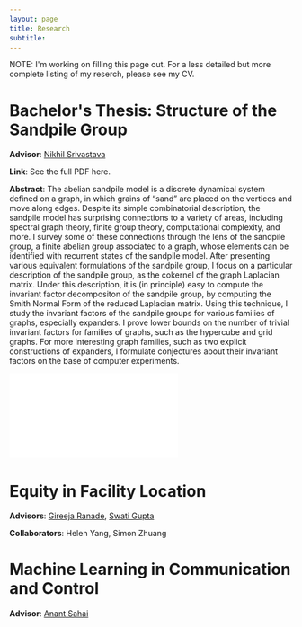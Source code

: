 ```yaml
---
layout: page
title: Research
subtitle: 
---
```


NOTE: I'm working on filling this page out. For a less detailed but more complete listing of my reserch, please see my CV. 

# Bachelor's Thesis: Structure of the Sandpile Group 

**Advisor**: [Nikhil Srivastava](https://math.berkeley.edu/~nikhil/)

**Link**: See the full PDF here. 

**Abstract**: The abelian sandpile model is a discrete dynamical system defined on a graph, in which grains of “sand” are placed on the vertices and move along edges. Despite its simple combinatorial description, the sandpile model has surprising connections to a variety of areas, including spectral graph theory, finite group theory, computational complexity, and more. I survey some of these connections through the lens of the sandpile group, a finite abelian group associated to a graph, whose elements can be identified with recurrent states of the sandpile model. After presenting various equivalent formulations of the sandpile group, I focus on a particular description of the sandpile group, as the cokernel of the graph Laplacian matrix. Under this description, it is (in principle) easy to compute the invariant factor decompositon of the sandpile group, by computing the Smith Normal Form of the reduced Laplacian matrix. Using this technique, I study the invariant factors of the sandpile groups for various families of graphs, especially expanders. I prove lower bounds on the number of trivial invariant factors for families of graphs, such as the hypercube and grid graphs. For more interesting graph families, such as two explicit constructions of expanders, I 	 formulate conjectures about their invariant factors on the base of computer experiments.

![Alt Text](files/thesis-sandpile-group.pdf)

# Equity in Facility Location

**Advisors**: [Gireeja Ranade](https://people.eecs.berkeley.edu/~gireeja/), [Swati Gupta](https://swatigupta.tech)

**Collaborators**: Helen Yang, Simon Zhuang

# Machine Learning in Communication and Control

**Advisor**: [Anant Sahai](https://www2.eecs.berkeley.edu/Faculty/Homepages/sahai.html)